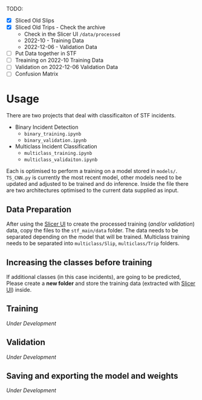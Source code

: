 TODO:

- [X] Sliced Old Slips 
- [X] Sliced Old Trips - Check the archive
  - Check in the Slicer UI `/data/processed`
  - 2022-10 - Training Data
  - 2022-12-06 - Validation Data 
- [ ] Put Data together in STF
- [ ] Treaining on 2022-10 Training Data
- [ ] Validation on 2022-12-06 Validation Data
- [ ] Confusion Matrix

# Usage

There are two projects that deal with classificaiton of STF incidents. 

- Binary Incident Detection
  - `binary_training.ipynb`
  - `binary_validation.ipynb`
- Multiclass Incident Classification
  - `multiclass_training.ipynb`
  - `multiclass_validaiton.ipynb`

Each is optimised to perform a training on a model stored in `models/`. `TS_CNN.py` is currently the most recent model, other models need to be updated and adjusted to be trained and do inference. Inside the file there are two architectures optimised to the current data supplied as input. 

## Data Preparation

After using the [Slicer UI](https://github.com/Sevastiyan/fs-projects/tree/main/Slicer%20UI) to create the processed training (*and/or validation*) data, copy the files to the `stf_main/data` folder. The data needs to be separated depending on the model that will be trained. Multiclass training needs to be separated into `multiclass/Slip`, `multiclass/Trip` folders. 

## Increasing the classes before training

If additional classes (in this case incidents), are going to be predicted, Please create a **new folder** and store the training data (extracted with [Slicer UI](https://github.com/Sevastiyan/fs-projects/tree/main/Slicer%20UI)) inside.

## Training
*Under Development*

## Validation
*Under Development*

## Saving and exporting the model and weights
*Under Development*
